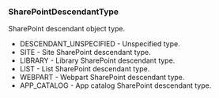 ### SharePointDescendantType
SharePoint descendant object type.

- DESCENDANT_UNSPECIFIED - Unspecified type.
- SITE - Site SharePoint descendant type.
- LIBRARY - Library SharePoint descendant type.
- LIST - List SharePoint descendant type.
- WEBPART - Webpart SharePoint descendant type.
- APP_CATALOG - App catalog SharePoint descendant type.
